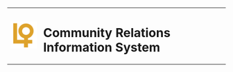 <table>
  <tr>
    <td><img src="communityRelationsFE/src/assets/images/logo1.png" alt="Logo" width="100"/></td>
    <td><h1>Community Relations Information System</h1></td>
  </tr>
</table>


